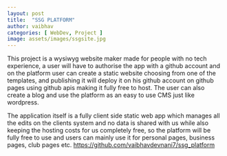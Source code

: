 ```yaml
---
layout: post
title:  "SSG PLATFORM"
author: vaibhav
categories: [ WebDev, Project ]
image: assets/images/ssgsite.jpg
---
```

This project is a wysiwyg website maker made for people with no tech experience, a user will have to authorise the app with a github account and on the platform user can create a static website choosing from one of the templates, and publishing it will deploy it on his github account on github pages using github apis making it fully free to host. The user can also create a blog and use the platform as an easy to use CMS just like wordpress. 

The application itself is a fully client side static web app which manages all the edits on the clients system and no data is shared with us while also keeping the hosting costs for us completely free, so the platform will be fully free to use and users can mainly use it for personal pages, business pages, club pages etc.
https://github.com/vaibhavdevnani7/ssg_platform